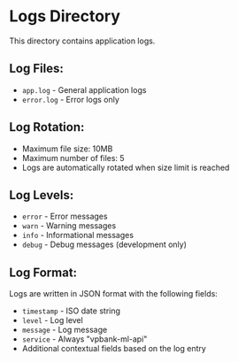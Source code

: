 # Logs Directory

This directory contains application logs.

## Log Files:
- `app.log` - General application logs
- `error.log` - Error logs only

## Log Rotation:
- Maximum file size: 10MB
- Maximum number of files: 5
- Logs are automatically rotated when size limit is reached

## Log Levels:
- `error` - Error messages
- `warn` - Warning messages  
- `info` - Informational messages
- `debug` - Debug messages (development only)

## Log Format:
Logs are written in JSON format with the following fields:
- `timestamp` - ISO date string
- `level` - Log level
- `message` - Log message
- `service` - Always "vpbank-ml-api"
- Additional contextual fields based on the log entry
